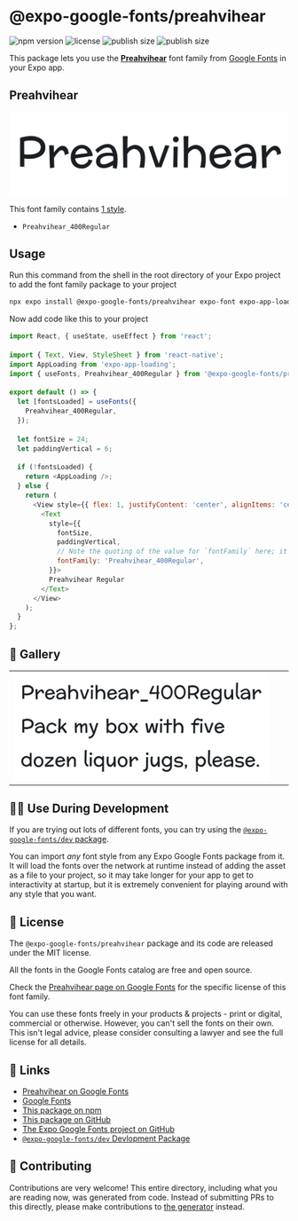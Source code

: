 # @expo-google-fonts/preahvihear

![npm version](https://flat.badgen.net/npm/v/@expo-google-fonts/preahvihear)
![license](https://flat.badgen.net/github/license/expo/google-fonts)
![publish size](https://flat.badgen.net/packagephobia/install/@expo-google-fonts/preahvihear)
![publish size](https://flat.badgen.net/packagephobia/publish/@expo-google-fonts/preahvihear)

This package lets you use the [**Preahvihear**](https://fonts.google.com/specimen/Preahvihear) font family from [Google Fonts](https://fonts.google.com/) in your Expo app.

## Preahvihear

![Preahvihear](./font-family.png)

This font family contains [1 style](#-gallery).

- `Preahvihear_400Regular`

## Usage

Run this command from the shell in the root directory of your Expo project to add the font family package to your project
```sh
npx expo install @expo-google-fonts/preahvihear expo-font expo-app-loading
```

Now add code like this to your project
```js
import React, { useState, useEffect } from 'react';

import { Text, View, StyleSheet } from 'react-native';
import AppLoading from 'expo-app-loading';
import { useFonts, Preahvihear_400Regular } from '@expo-google-fonts/preahvihear';

export default () => {
  let [fontsLoaded] = useFonts({
    Preahvihear_400Regular,
  });

  let fontSize = 24;
  let paddingVertical = 6;

  if (!fontsLoaded) {
    return <AppLoading />;
  } else {
    return (
      <View style={{ flex: 1, justifyContent: 'center', alignItems: 'center' }}>
        <Text
          style={{
            fontSize,
            paddingVertical,
            // Note the quoting of the value for `fontFamily` here; it expects a string!
            fontFamily: 'Preahvihear_400Regular',
          }}>
          Preahvihear Regular
        </Text>
      </View>
    );
  }
};

```

## 🔡 Gallery


||||
|-|-|-|
|![Preahvihear_400Regular](./Preahvihear_400Regular.ttf.png)||||


## 👩‍💻 Use During Development

If you are trying out lots of different fonts, you can try using the [`@expo-google-fonts/dev` package](https://github.com/expo/google-fonts/tree/master/font-packages/dev#readme).

You can import *any* font style from any Expo Google Fonts package from it. It will load the fonts
over the network at runtime instead of adding the asset as a file to your project, so it may take longer
for your app to get to interactivity at startup, but it is extremely convenient
for playing around with any style that you want.

## 📖 License

The `@expo-google-fonts/preahvihear` package and its code are released under the MIT license.

All the fonts in the Google Fonts catalog are free and open source.

Check the [Preahvihear page on Google Fonts](https://fonts.google.com/specimen/Preahvihear) for the specific license of this font family.

You can use these fonts freely in your products & projects - print or digital, commercial or otherwise. However, you can't sell the fonts on their own. This isn't legal advice, please consider consulting a lawyer and see the full license for all details.

## 🔗 Links

- [Preahvihear on Google Fonts](https://fonts.google.com/specimen/Preahvihear)
- [Google Fonts](https://fonts.google.com/)
- [This package on npm](https://www.npmjs.com/package/@expo-google-fonts/preahvihear)
- [This package on GitHub](https://github.com/expo/google-fonts/tree/master/font-packages/preahvihear)
- [The Expo Google Fonts project on GitHub](https://github.com/expo/google-fonts)
- [`@expo-google-fonts/dev` Devlopment Package](https://github.com/expo/google-fonts/tree/master/font-packages/dev)

## 🤝 Contributing

Contributions are very welcome! This entire directory, including what you are reading now, was generated from code. Instead of submitting PRs to this directly, please make contributions to [the generator](https://github.com/expo/google-fonts/tree/master/packages/generator) instead.
